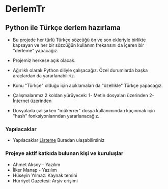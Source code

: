 # DerlemTr

## Python ile Türkçe derlem hazırlama

- Bu projede her türlü Türkçe sözcüğü ön ve son ekleriyle birlikte kapsayan ve her bir sözcüğün kullanım frekansını da içeren bir "derleme" yapacağız.

- Projemiz herkese açık olacak.

- Ağırlıklı olarak Python diliyle çalışacağız. Özel durumlarda başka araçlardan da yararlanabiliriz.

- Konu "Türkçe" olduğu için açıklamaları da "özellikle" Türkçe yapacağız.

- Çalışmalarımız 2 koldan yürüyecek: 1- Metin dosyaları üzerinden  2- İnternet üzerinden

- Dosyalarla çalışırken "mükerrer" dosya kullanımından kaçınmak için "hash" fonksiyonlarından yararlanacağız.

### Yapılacaklar

- Yapılacaklar [Listeme](/TODO_list.md) Buradan ulaşabilirsiniz

### Projeye aktif katkıda bulunan kişi ve kuruluşlar
- Ahmet Aksoy - Yazılım
- İlker Manap - Yazılım
- Hüseyin Yılmaz: Kaynak temini
- Hürriyet Gazetesi: Arşiv erişimi

